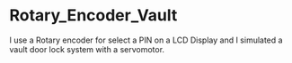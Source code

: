 # Rotary_Encoder_Vault
I use a Rotary encoder for select a PIN on a LCD Display and I simulated a vault door lock system with a servomotor.
